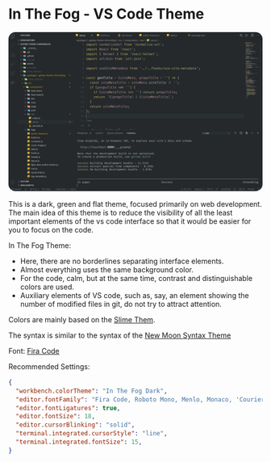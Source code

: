 # In The Fog - VS Code Theme

![In The Fog - VS Code Theme](https://raw.githubusercontent.com/Ganevru/in-the-fog-theme/master/assets/screen.png)

This is a dark, green and flat theme, focused primarily on web development. The main idea of this theme is to reduce the visibility of all the least important elements of the vs code interface so that it would be easier for you to focus on the code.

In The Fog Theme:

- Here, there are no borderlines separating interface elements.
- Almost everything uses the same background color.
- For the code, calm, but at the same time, contrast and distinguishable colors are used.
- Auxiliary elements of VS code, such as, say, an element showing the number of modified files in git, do not try to attract attention.

Colors are mainly based on the [Slime Them](https://marketplace.visualstudio.com/items?itemName=smlombardi.slime).

The syntax is similar to the syntax of the [New Moon Syntax Theme](https://marketplace.visualstudio.com/items?itemName=taniarascia.new-moon-vscode)

Font: [Fira Code](https://github.com/tonsky/FiraCode)

Recommended Settings:

```json
{
  "workbench.colorTheme": "In The Fog Dark",
  "editor.fontFamily": "Fira Code, Roboto Mono, Menlo, Monaco, 'Courier New', monospace",
  "editor.fontLigatures": true,
  "editor.fontSize": 18,
  "editor.cursorBlinking": "solid",
  "terminal.integrated.cursorStyle": "line",
  "terminal.integrated.fontSize": 15,
}
```